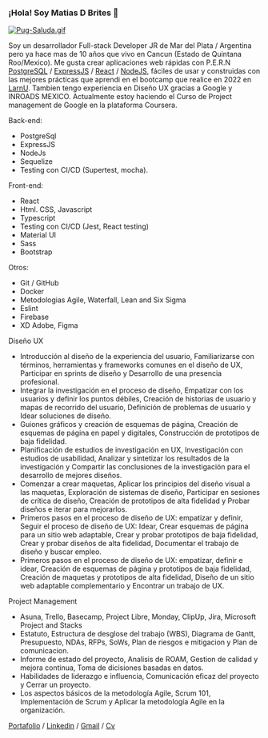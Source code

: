 ### ¡Hola! Soy Matias D Brites 👋

[![Pug-Saluda.gif](https://i.postimg.cc/90N3ZXNZ/Pug-Saluda.gif)](https://postimg.cc/m1M6G44g)

Soy un desarrollador Full-stack Developer JR de Mar del Plata / Argentina pero ya hace mas de 10 años que vivo en Cancun (Estado de Quintana Roo/Mexico). Me gusta crear aplicaciones web rápidas con P.E.R.N    [PostgreSQL](https://www.postgresql.org/) / [ExpressJS](https://expressjs.com/es/) / [React](https://es.reactjs.org/) / [NodeJS](https://nodejs.org/en/), fáciles de usar y construidas con las mejores prácticas que aprendi en el bootcamp que realice en 2022 en [LarnU](https://www.larnu.com/bootcamp).
Tambien tengo experiencia en Diseño UX gracias a Google y INROADS MEXICO. Actualmente estoy haciendo el Curso de Project management de Google en la plataforma Coursera.

Back-end:
* PostgreSql
* ExpressJS
* NodeJs
* Sequelize
* Testing con CI/CD (Supertest, mocha).

Front-end:
* React 
* Html. CSS, Javascript
* Typescript
* Testing con CI/CD (Jest, React testing)
* Material UI
* Sass
* Bootstrap

Otros:
* Git / GitHub
* Docker
* Metodologias Agile, Waterfall, Lean and Six Sigma
* Eslint
* Firebase
* XD Adobe, Figma

Diseño UX
* Introducción al diseño de la experiencia del usuario, Familiarizarse con términos, herramientas y frameworks comunes en el diseño de UX,
Participar en sprints de diseño y Desarrollo de una presencia profesional.
* Integrar la investigación en el proceso de diseño, Empatizar con los usuarios y definir los puntos débiles, Creación de historias de usuario y mapas de recorrido del usuario, Definición de problemas de usuario y Idear soluciones de diseño.
* Guiones gráficos y creación de esquemas de página, Creación de esquemas de página en papel y digitales, Construcción de prototipos de baja fidelidad.
* Planificación de estudios de investigación en UX, Investigación con estudios de usabilidad, Analizar y sintetizar los resultados de la investigación y Compartir las conclusiones de la investigación para el desarrollo de mejores diseños.
* Comenzar a crear maquetas, Aplicar los principios del diseño visual a las maquetas, Exploración de sistemas de diseño, Participar en sesiones de crítica de diseño, Creación de prototipos de alta fidelidad y Probar diseños e iterar para mejorarlos.
* Primeros pasos en el proceso de diseño de UX: empatizar y definir, Seguir el proceso de diseño de UX: Idear, Crear esquemas de página para un sitio web adaptable, Crear y probar prototipos de baja fidelidad, Crear y probar diseños de alta fidelidad, Documentar el trabajo de diseño y buscar empleo.
* Primeros pasos en el proceso de diseño de UX: empatizar, definir e idear, Creación de esquemas de página y prototipos de baja fidelidad, Creación de maquetas y prototipos de alta fidelidad, Diseño de un sitio web adaptable complementario y Encontrar un trabajo de UX.

Project Management
* Asuna, Trello, Basecamp, Project Libre, Monday, ClipUp, Jira, Microsoft Project and Stacks
* Estatuto, Estructura de desglose del trabajo (WBS), Diagrama de Gantt, Presupuesto, NDAs, RFPs, SoWs, Plan de riesgos e mitigacion y Plan de comunicacion.
* Informe de estado del proyecto, Analisis de ROAM, Gestion de calidad y mejora continua, Toma de dicisiones basadas en datos.
* Habilidades de liderazgo e influencia, Comunicación eficaz del proyecto y Cerrar un proyecto. 
* Los aspectos básicos de la metodología Agile, Scrum 101, Implementación de Scrum y Aplicar la metodología Agile en la organización.

[Portafolio](https://proyecto-final-react-mdb.vercel.app/) / [Linkedin](https://www.linkedin.com/in/matias-d-brites-9b0251a3/) / [Gmail](mailto:matias.brites@gmail.com) / [Cv](https://matiasdbrites.github.io/cv_mdb/)



<!-- **MatiasDBrites/MatiasDBrites** is a ✨ _special_ ✨ repository because its `README.md` (this file) appears on your GitHub profile.

Here are some ideas to get you started:

- 🔭 I’m currently working on ...
- 🌱 I’m currently learning ...
- 👯 I’m looking to collaborate on ...
- 🤔 I’m looking for help with ...
- 💬 Ask me about ...
- 📫 How to reach me: ...
- 😄 Pronouns: ...
- ⚡ Fun fact: ...
-->
